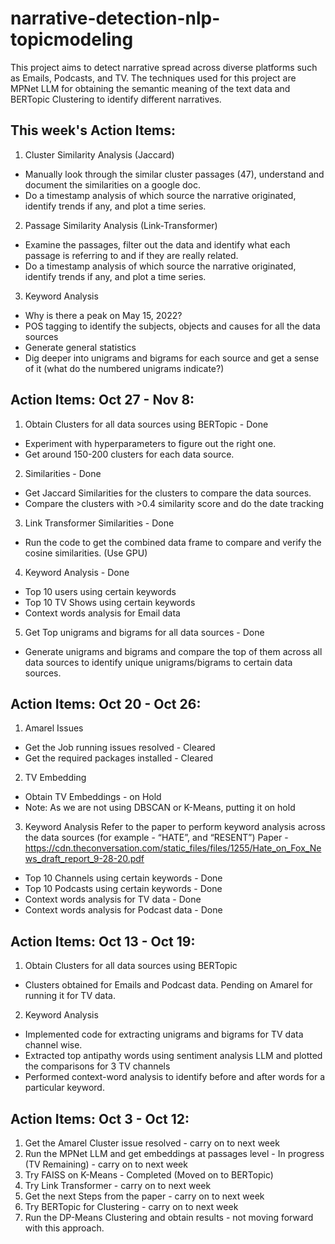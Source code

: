 # narrative-detection-nlp-topicmodeling
This project aims to detect narrative spread across diverse platforms such as Emails, Podcasts, and TV. The techniques used for this project are MPNet LLM for obtaining the semantic meaning of the text data and BERTopic Clustering to identify different narratives.




## This week's Action Items:
1. Cluster Similarity Analysis (Jaccard)
- Manually look through the similar cluster passages (47), understand and document the similarities on a google doc.
- Do a timestamp analysis of which source the narrative originated, identify trends if any, and plot a time series.

2. Passage Similarity Analysis (Link-Transformer)
- Examine the passages, filter out the data and identify what each passage is referring to and if they are really related.
- Do a timestamp analysis of which source the narrative originated, identify trends if any, and plot a time series.

3. Keyword Analysis
- Why is there a peak on May 15, 2022?
- POS tagging to identify the subjects, objects and causes for all the data sources
- Generate general statistics
- Dig deeper into unigrams and bigrams for each source and get a sense of it (what do the numbered unigrams indicate?)


## Action Items: Oct 27 - Nov 8:
1. Obtain Clusters for all data sources using BERTopic - Done
- Experiment with hyperparameters to figure out the right one.
- Get around 150-200 clusters for each data source.

2. Similarities - Done
- Get Jaccard Similarities for the clusters to compare the data sources.
- Compare the clusters with >0.4 similarity score and do the date tracking

3. Link Transformer Similarities - Done
- Run the code to get the combined data frame to compare and verify the cosine similarities. (Use GPU)

4. Keyword Analysis - Done
- Top 10 users using certain keywords
- Top 10 TV Shows using certain keywords
- Context words analysis for Email data

5. Get Top unigrams and bigrams for all data sources - Done
- Generate unigrams and bigrams and compare the top of them across all data sources to identify unique unigrams/bigrams to certain data sources.


## Action Items: Oct 20 - Oct 26:

1. Amarel Issues
- Get the Job running issues resolved - Cleared
- Get the required packages installed - Cleared

2. TV Embedding
- Obtain TV Embeddings - on Hold
- Note: As we are not using DBSCAN or K-Means, putting it on hold

3. Keyword Analysis
  Refer to the paper to perform keyword analysis across the data sources (for example - “HATE”, and “RESENT”)
  Paper - https://cdn.theconversation.com/static_files/files/1255/Hate_on_Fox_News_draft_report_9-28-20.pdf

- Top 10 Channels using certain keywords - Done
- Top 10 Podcasts using certain keywords - Done
- Context words analysis for TV data - Done
- Context words analysis for Podcast data - Done
  

## Action Items: Oct 13 - Oct 19:

1. Obtain Clusters for all data sources using BERTopic
- Clusters obtained for Emails and Podcast data. Pending on Amarel for running it for TV data.

2. Keyword Analysis
- Implemented code for extracting unigrams and bigrams for TV data channel wise.
- Extracted top antipathy words using sentiment analysis LLM and plotted the comparisons for 3 TV channels
- Performed context-word analysis to identify before and after words for a particular keyword. 


## Action Items: Oct 3 - Oct 12:
1. Get the Amarel Cluster issue resolved - carry on to next week
2. Run the MPNet LLM and get embeddings at passages level - In progress (TV Remaining) - carry on to next week
3. Try FAISS on K-Means - Completed (Moved on to BERTopic)
4. Try Link Transformer - carry on to next week
5. Get the next Steps from the paper - carry on to next week
6. Try BERTopic for Clustering - carry on to next week
7. Run the DP-Means Clustering and obtain results - not moving forward with this approach.
